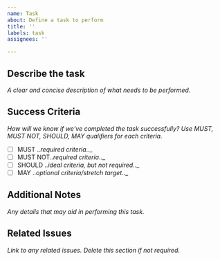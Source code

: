 ```yaml
---
name: Task
about: Define a task to perform
title: ''
labels: task
assignees: ''

---
```


## Describe the task

_A clear and concise description of what needs to be performed._

## Success Criteria

_How will we know if we've completed the task successfully? Use MUST, MUST NOT, SHOULD, MAY qualifiers for each criteria._

- [ ] MUST .._required criteria_.._
- [ ] MUST NOT.._required criteria_.._
- [ ] SHOULD .._ideal criteria, but not required_.._
- [ ] MAY .._optional criteria/stretch target_.._

## Additional Notes

_Any details that may aid in performing this task._

## Related Issues

_Link to any related issues. Delete this section if not required._
